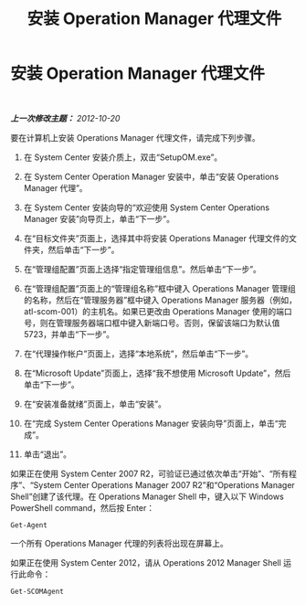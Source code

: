 ﻿---
title: 安装 Operation Manager 代理文件
TOCTitle: 安装 Operation Manager 代理文件
ms:assetid: e2246c44-0c75-43fc-8b04-26e53c5dd572
ms:mtpsurl: https://technet.microsoft.com/zh-cn/library/JJ205345(v=OCS.15)
ms:contentKeyID: 49314527
ms.date: 05/19/2016
mtps_version: v=OCS.15
ms.translationtype: HT
---

# 安装 Operation Manager 代理文件

 

_**上一次修改主题：** 2012-10-20_

要在计算机上安装 Operations Manager 代理文件，请完成下列步骤。

1.  在 System Center 安装介质上，双击“SetupOM.exe”。

2.  在 System Center Operation Manager 安装中，单击“安装 Operations Manager 代理”。

3.  在 System Center 安装向导的“欢迎使用 System Center Operations Manager 安装”向导页上，单击“下一步”。

4.  在“目标文件夹”页面上，选择其中将安装 Operations Manager 代理文件的文件夹，然后单击“下一步”。

5.  在“管理组配置”页面上选择“指定管理组信息”。然后单击“下一步”。

6.  在“管理组配置”页面上的“管理组名称”框中键入 Operations Manager 管理组的名称，然后在“管理服务器”框中键入 Operations Manager 服务器（例如，atl-scom-001）的主机名。如果已更改由 Operations Manager 使用的端口号，则在管理服务器端口框中键入新端口号。否则，保留该端口为默认值 5723，并单击“下一步”。

7.  在“代理操作帐户”页面上，选择“本地系统”，然后单击“下一步”。

8.  在“Microsoft Update”页面上，选择“我不想使用 Microsoft Update”，然后单击“下一步”。

9.  在“安装准备就绪”页面上，单击“安装”。

10. 在“完成 System Center Operations Manager 安装向导”页面上，单击“完成”。

11. 单击“退出”。

如果正在使用 System Center 2007 R2，可验证已通过依次单击“开始”、“所有程序”、“System Center Operations Manager 2007 R2”和“Operations Manager Shell”创建了该代理。在 Operations Manager Shell 中，键入以下 Windows PowerShell command，然后按 Enter：

    Get-Agent 

一个所有 Operations Manager 代理的列表将出现在屏幕上。

如果正在使用 System Center 2012，请从 Operations 2012 Manager Shell 运行此命令：

    Get-SCOMAgent

